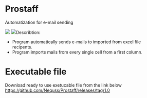 # Prostaff
Automatization for e-mail sending

  <img src="https://i.imgur.com/VBRWUgY.png"/>
  <img src="https://i.imgur.com/h5gnjEs.png/>
          
# Describtion:
- Program automatically sends e-mails to imported from excel file recipents.
- Program imports mails from every single cell from a first column.

# Executable file
Download ready to use exetucable file from the link below
https://github.com/Nequss/Prostaff/releases/tag/1.0
